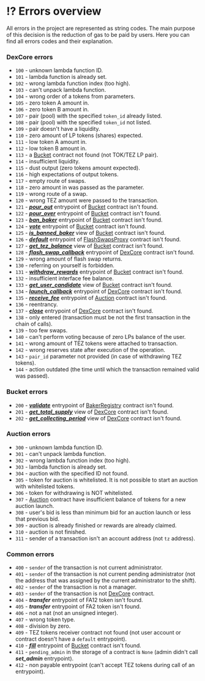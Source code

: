 # ⁉ Errors overview

All errors in the project are represented as string codes. The main purpose of this decision is the reduction of gas to be paid by users. Here you can find all errors codes and their explanation.

### DexCore errors

* `100` - unknown lambda function ID.
* `101` - lambda function is already set.
* `102` - wrong lambda function index (too high).
* `103` - can't unpack lambda function.
* `104` - wrong order of a tokens from parameters.
* `105` - zero token A amount in.
* `106` - zero token B amount in.
* `107` - pair (pool) with the specified `token_id` already listed.
* `108` - pair (pool) with the specified `token_id` not listed.
* `109` - pair doesn't have a liquidity.
* `110` - zero amount of LP tokens (shares) expected.
* `111` - low token A amount in.
* `112` - low token B amount in.
* `113` - a [Bucket](bucket-contract/) contract not found (not TOK/TEZ LP pair).
* `114` - insufficient liquidity.
* `115` - dust output (zero tokens amount expected).
* `116` - high expectations of output tokens.
* `117` - empty route of swaps.
* `118` - zero amount in was passed as the parameter.
* `119` - wrong route of a swap.
* `120` - wrong TEZ amount were passed to the transaction.
* `121` - [_**pour\_out**_](bucket-contract/entrypoints-overview/pour\_out.md) entrypoint of [Bucket](bucket-contract/) contract isn't found.
* `122` - [_**pour\_over**_](bucket-contract/entrypoints-overview/pour\_over.md) entrypoint of [Bucket](bucket-contract/) contract isn't found.
* `123` - [_**ban\_baker**_](bucket-contract/entrypoints-overview/ban\_baker.md) entrypoint of [Bucket](bucket-contract/) contract isn't found.
* `124` - [_**vote**_](bucket-contract/entrypoints-overview/vote.md) entrypoint of [Bucket](bucket-contract/) contract isn't found.
* `125` - [_**is\_banned\_baker**_](bucket-contract/on-chain-views-overview/is\_banned\_baker.md) view of [Bucket](bucket-contract/) contract isn't found.
* `126` - [_**default**_](flashswapsproxy-contract/entrypoints-overview/default.md) entrypoint of [FlashSwapsProxy](flashswapsproxy-contract/) contract isn't found.
* `127` - [_**get\_tez\_balance**_](bucket-contract/on-chain-views-overview/get\_tez\_balance.md) view of [Bucket](bucket-contract/) contract isn't found.
* `128` - [_**flash\_swap\_callback**_](dexcore-contract/entrypoints-overview/callbacks/flash\_swap\_callback.md) entrypoint of [DexCore](dexcore-contract/) contract isn't found.
* `129` - wrong amount of flash swap returns.
* `130` - referring on yourself is forbidden.
* `131` - [_**withdraw\_rewards**_](bucket-contract/entrypoints-overview/withdraw\_rewards.md) entrypoint of [Bucket](bucket-contract/) contract isn't found.
* `132` - insufficient interface fee balance.
* `133` - [_**get\_user\_candidate**_](bucket-contract/on-chain-views-overview/get\_user\_candidate.md) view of [Bucket](bucket-contract/) contract isn't found.
* `134` - [_**launch\_callback**_](dexcore-contract/entrypoints-overview/callbacks/launch\_callback.md#launch\_callback\_t) entrypoint of [DexCore](dexcore-contract/) contract isn't found.
* `135` - [_**receive\_fee**_](auction-contract/entrypoints-overview/auction-entrypoints/receive\_fee.md) entrypoint of [Auction](auction-contract/) contract isn't found.
* `136` - reentrancy.
* `137` - [_**close**_](dexcore-contract/entrypoints-overview/callbacks/close.md) entrypoint of [DexCore](dexcore-contract/) contract isn't found.
* `138` - only entered (transaction must be not the first transaction in the chain of calls).
* `139` - too few swaps.
* `140` - can't perform voting because of zero LPs balance of the user.
* `141` - wrong amount of TEZ tokens were attached to transaction.
* `142` - wrong reserves state after execution of the operation.
* `143` - `pair_id` parameter not provided (in case of withdrawing TEZ tokens).
* `144` - action outdated (the time until which the transaction remained valid was passed).

### Bucket errors

* `200` - [_**validate**_](bakerregistry-contract/entrypoints-overview/validate.md) entrypoint of [BakerRegistry](bakerregistry-contract/) contract isn't found.
* `201` - [_**get\_total\_supply**_](dexcore-contract/on-chain-views-overview/get\_total\_supply.md) view of [DexCore](dexcore-contract/) contract isn't found.
* `202` - [_**get\_collecting\_period**_](dexcore-contract/on-chain-views-overview/get\_collecting\_period.md) view of [DexCore](dexcore-contract/) contract isn't found.

### Auction errors

* `300` - unknown lambda function ID.
* `301` - can't unpack lambda function.
* `302` - wrong lambda function index (too high).
* `303` - lambda function is already set.
* `304` - auction with the specified ID not found.
* `305` - token for auction is whitelisted. It is not possible to start an auction with whitelisted tokens.
* `306` - token for withdrawing is NOT whitelisted.
* `307` - [Auction](auction-contract/) contract have insufficient balance of tokens for a new auction launch.
* `308` - user's bid is less than minimum bid for an auction launch or less that previous bid.
* `309` - auction is already finished or rewards are already claimed.
* `310` - auction is not finished.
* `311` - sender of a transaction isn't an account address (not `tz` address).

### Common errors

* `400` - `sender` of the transaction is not current administrator.
* `401` - `sender` of the transaction is not current pending administrator (not the address that was assigned by the current administrator to the shift).
* `402` - `sender` of the transaction is not a manager.
* `403` - `sender` of the transaction is not [DexCore](dexcore-contract/) contract.
* `404` - _**transfer**_ entrypoint of FA12 token isn't found.
* `405` - _**transfer**_ entrypoint of FA2 token isn't found.
* `406` - not a nat (not an unsigned integer).
* `407` - wrong token type.
* `408` - division by zero.
* `409` - TEZ tokens receiver contract not found (not user account or contract doesn't have a `default` entrypoint).
* `410` - [_**fill**_](bucket-contract/entrypoints-overview/fill.md) entrypoint of [Bucket](bucket-contract/) contract isn't found.
* `411` - `pending_admin` in the storage of a contract is `None` (admin didn't call _**set\_admin**_ entrypoint).
* `412` - non payable entrypoint (can't accept TEZ tokens during call of an entrypoint).
